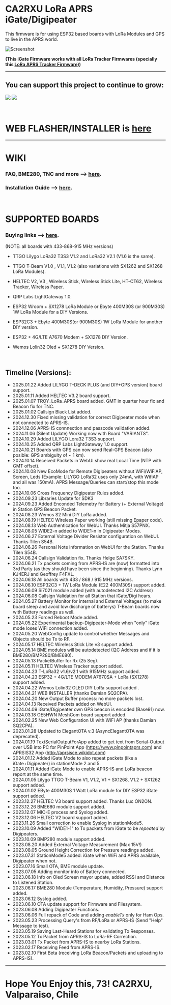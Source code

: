 # CA2RXU LoRa APRS iGate/Digipeater

This firmware is for using ESP32 based boards with LoRa Modules and GPS to live in the APRS world.

![Screenshot](https://github.com/richonguzman/LoRa_APRS_iGate/blob/main/images/iGateOledScreen.jpeg)

__(This iGate Firmware works with all LoRa Tracker Firmwares (specially this <a href="https://github.com/richonguzman/LoRa_APRS_Tracker" target="_blank">LoRa APRS Tracker Firmware</a>))__
<br />

____________________________________________________

## You can support this project to continue to grow:

[<img src="https://github.com/richonguzman/LoRa_APRS_Tracker/blob/main/images/github-sponsors.png">](https://github.com/sponsors/richonguzman)     [<img src="https://github.com/richonguzman/LoRa_APRS_Tracker/blob/main/images/paypalme.png">](http://paypal.me/richonguzman)

<br />

# WEB FLASHER/INSTALLER is <a href="https://richonguzman.github.io/lora-igate-web-flasher/installer.html" target="_blank">here</a>

____________________________________________________

# WIKI

### FAQ, BME280, TNC and more --> <a href="https://github.com/richonguzman/LoRa_APRS_iGate/wiki/00.-FAQ-(frequently-asked-questions)" target="_blank">here</a>.

### Installation Guide --> <a href="https://github.com/richonguzman/LoRa_APRS_iGate/wiki/01.-Installation-Guide" target="_blank">here</a>.
<br />

# SUPPORTED BOARDS

### Buying links --> <a href="https://github.com/richonguzman/LoRa_APRS_iGate/wiki/108.-Supported-Boards-and-Buying-Links" target="_blank">here</a>.

(NOTE: all boards with 433-868-915 MHz versions)

- TTGO Lilygo LoRa32 T3S3 V1.2 and LoRa32 V2.1 (V1.6 is the same).

- TTGO T-Beam V1.0 , V1.1, V1.2 (also variations with SX1262 and SX1268 LoRa Modules).

- HELTEC V2, V3 , Wireless Stick, Wireless Stick Lite, HT-CT62, Wireless Tracker, Wireless Paper.

- QRP Labs LightGateway 1.0.

- ESP32 Wroom + SX1278 LoRa Module or Ebyte 400M30S (or 900M30S) 1W LoRa Module for a DIY Versions.

- ESP32C3 + Ebyte 400M30S(or 900M30S) 1W LoRa Module for another DIY version.

- ESP32 + 4G/LTE A7670 Modem + SX1278 DIY Version.

- Wemos Lolin32 Oled + SX1278 DIY Version.

<br />

## Timeline (Versions):

- 2025.01.22 Added LILYGO T-DECK PLUS (and DIY+GPS version) board support.
- 2025.01.11 Added HELTEC V3.2 board support.
- 2025.01.07 TROY_LoRa_APRS board added. GMT in quarter hour fix and Beacon fix for TNC.
- 2025.01.02 Callsign Black List added.
- 2024.12.30 Fixed missing validation for correct Digipeater mode when not connected to APRS-IS.
- 2024.12.06 APRS-IS connnection and passcode validation added.
- 2024.11.06 (Silent Update) Working now with Board "VARIANTS".
- 2024.10.29 Added LILYGO Lora32 T3S3 support.
- 2024.10.25 Added QRP Labs LightGateway 1.0 support.
- 2024.10.21 Boards with GPS can now send Real-GPS Beacon (also posible: GPS ambiguity of ~ 1 km).
- 2024.10.14 Received Packets in WebUI show real Local Time (NTP with GMT offset).
- 2024.10.08 New EcoMode for Remote Digipeaters without WiFi/WiFiAP, Screen, Leds (Example: LILYGO LoRa32 uses only 24mA, with WifiAP and all was 150mA). APRS Message/Queries can start/stop this mode too.
- 2024.10.06 Cross Frequency Digipeater Rules added.
- 2024.09.23 Libraries Update for SDK3
- 2024.09.23 Added Enconded Telemetry for Battery (+ External Voltage) in Station GPS Beacon Packet. 
- 2024.08.23 Wemos S2 Mini DIY LoRa added.
- 2024.08.19 HELTEC Wireless Paper working (still missing Epaper code).
- 2024.08.13 Web Authentication for WebUI. Thanks Mitja S57PNX.
- 2024.08.05 WIDE2-n added to WIDE1-n in Digipeater Modes.
- 2024.06.27 External Voltage Divider Resistor configuration on WebUI. Thanks Tilen S54B.
- 2024.06.26 Personal Note information on WebUI for the Station. Thanks Tilen S54B.
- 2024.06.24 Callsign Validation fix. Thanks Helge SA7SKY.
- 2024.06.21 Tx packets coming from APRS-IS are (now) formatted into 3rd Party (as they should have been since the beginning). Thanks Lynn KJ4ERJ and Geoffrey F4FXL.
- 2024.06.18 All boards with 433 / 868 / 915 MHz versions.
- 2024.06.10 ESP32C3 + 1W LoRa Module (E22 400M30S) support added.
- 2024.06.09 Si7021 module added (with autodetected I2C Address)
- 2024.06.08 Callsign Validation for all Station that iGate/Digi hears.
- 2024.05.27 Battery Monitor for internal and External Voltages (to make board sleep and avoid low discharge of batterys) T-Beam boards now with Battery readings as well.
- 2024.05.23 Forced Reboot Mode added.
- 2024.05.22 Experimental backup-Digipeater-Mode when "only" iGate mode loses WiFi connection added.
- 2024.05.20 WebConfig update to control whether Messages and Objects should be Tx to RF.
- 2024.05.17 HELTEC Wireless Stick Lite v3 support added.
- 2024.05.14 BME modules will be autodetected (I2C Address and if it is BME280/BMP280/BME680).
- 2024.05.13 PacketBuffer for Rx (25 Seg).
- 2024.05.11 HELTEC Wireless Tracker support added.
- 2024.04.23 T-LoRa32 v1.6/v2.1 with 915MHz support added.
- 2024.04.23 ESP32 + 4G/LTE MODEM A7670SA + LoRa (SX1278) support added.
- 2024.04.22 Wemos Lolin32 OLED DIY LoRa support added .
- 2024.04.21 WEB INSTALLER (thanks Damian SQ2CPA).
- 2024.04.20 New Output Buffer process: no more packets lost.
- 2024.04.13 Received Packets added on WebUI.
- 2024.04.09 iGate/Digipeater own GPS beacon is encoded (Base91) now.
- 2024.03.18 OE5HWN MeshCom board support added.
- 2024.02.25 New Web Configuration UI with WiFi AP (thanks Damian SQ2CPA).
- 2023.01.28 Updated to ElegantOTA v.3 (AsyncElegantOTA was deprecated).
- 2024.01.19 TextSerialOutputForApp added to get text from Serial-Output over USB into PC for PinPoint App (https://www.pinpointaprs.com) and APRSIS32 App (http://aprsisce.wikidot.com)
- 2024.01.12 Added iGate Mode to also repeat packets (like a iGate+Digipeater) in stationMode 2 and 5.
- 2024.01.11 Added iGate Mode to enable APRS-IS and LoRa beacon report at the same time.
- 2024.01.05 Lilygo TTGO T-Beam V1, V1.2, V1 + SX1268, V1.2 + SX1262 support added.
- 2024.01.02 EByte 400M30S 1 Watt LoRa module for DIY ESP32 iGate support added.
- 2023.12.27 HELTEC V3 board support added. Thanks Luc ON2ON.
- 2023.12.26 BME680 module support added.
- 2023.12.07 MIC-E process and Syslog added.
- 2023.12.06 HELTEC V2 board support added.
- 2023.11.26 Small correction to enable Syslog in stationMode5.
- 2023.10.09 Added "WIDE1-1" to Tx packets from iGate to be *repeated* by Digipeaters.
- 2023.10.09 BMP280 module support added.
- 2023.08.20 Added External Voltage Measurement (Max 15V!)
- 2023.08.05 Ground Height Correction for Pressure readings added.
- 2023.07.31 StationMode5 added: iGate when WiFi and APRS available, Digipeater when not.
- 2023.07.16 Small OTA, BME module update.
- 2023.07.05 Adding monitor info of Battery connected.
- 2023.06.18 Info on Oled Screen mayor update, added RSSI and Distance to Listened Station.
- 2023.06.17 BME280 Module (Temperature, Humidity, Pressure) support added.
- 2023.06.12 Syslog added.
- 2023.06.10 OTA update support for Firmware and Filesystem.
- 2023.06.08 Adding Digipeater Functions.
- 2023.06.06 Full repack of Code and adding _enableTx_ only for Ham Ops.
- 2023.05.23 Processing Query's from RF/LoRa or APRS-IS (Send "Help" Message to test).
- 2023.05.19 Saving Last-Heard Stations for validating Tx Responses.
- 2023.05.12 Tx Packet from APRS-IS to LoRa-RF Correction.
- 2023.03.01 Tx Packet from APRS-IS to nearby LoRa Stations.
- 2023.02.17 Receiving Feed from APRS-IS.
- 2023.02.10 First Beta (receiving LoRa Beacon/Packets and uploading to APRS-IS).

__________________________________________

# Hope You Enjoy this, 73! CA2RXU, Valparaiso, Chile